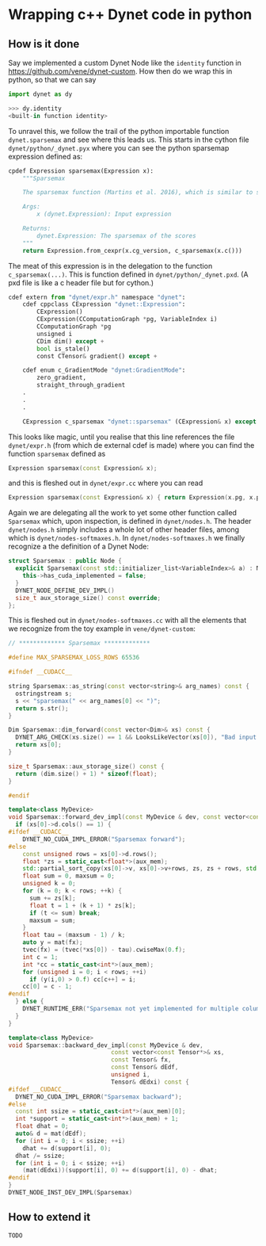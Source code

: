 # Wrapping c++ Dynet code in python

## How is it done

Say we implemented a custom Dynet Node like the `identity` function in https://github.com/vene/dynet-custom. How then do we wrap this in python, so that we can say
```python
import dynet as dy

>>> dy.identity
<built-in function identity>
```
To unravel this, we follow the trail of the python importable function `dynet.sparsemax` and see where this leads us. This starts in the cython file `dynet/python/_dynet.pyx` where you can see the python sparsemap expression defined as:
```python
cpdef Expression sparsemax(Expression x):
    """Sparsemax

    The sparsemax function (Martins et al. 2016), which is similar to softmax, but induces sparse solutions where most of the vector elements are zero. **Note:** This function is not yet implemented on GPU.

    Args:
        x (dynet.Expression): Input expression

    Returns:
        dynet.Expression: The sparsemax of the scores
    """
    return Expression.from_cexpr(x.cg_version, c_sparsemax(x.c()))
```
The meat of this expression is in the delegation to the function `c_sparsemax(...)`. This is function defined in `dynet/python/_dynet.pxd`. (A pxd file is like a c header file but for cython.)
```python
cdef extern from "dynet/expr.h" namespace "dynet":
    cdef cppclass CExpression "dynet::Expression":
        CExpression()
        CExpression(CComputationGraph *pg, VariableIndex i)
        CComputationGraph *pg
        unsigned i
        CDim dim() except +
        bool is_stale()
        const CTensor& gradient() except +

    cdef enum c_GradientMode "dynet:GradientMode":
        zero_gradient,
        straight_through_gradient
    .
    .
    .

    CExpression c_sparsemax "dynet::sparsemax" (CExpression& x) except + #
```
This looks like magic, until you realise that this line references the file `dynet/expr.h` (from which de external cdef is made) where you can find the function `sparsemax` defined as
```cpp
Expression sparsemax(const Expression& x);
```
and this is fleshed out in `dynet/expr.cc` where you can read
```cpp
Expression sparsemax(const Expression& x) { return Expression(x.pg, x.pg->add_function<Sparsemax>({x.i})); }
```
Again we are delegating all the work to yet some other function called `Sparsemax` which, upon inspection, is defined in `dynet/nodes.h`. The header `dynet/nodes.h` simply includes a whole lot of other header files, among which is `dynet/nodes-softmaxes.h`. In `dynet/nodes-softmaxes.h` we finally recognize a the definition of a Dynet Node:
```cpp
struct Sparsemax : public Node {
  explicit Sparsemax(const std::initializer_list<VariableIndex>& a) : Node(a) {
    this->has_cuda_implemented = false;
  }
  DYNET_NODE_DEFINE_DEV_IMPL()
  size_t aux_storage_size() const override;
};
```
This is fleshed out in `dynet/nodes-softmaxes.cc` with all the elements that we recognize from the toy example in `vene/dynet-custom`:
```cpp
// ************* Sparsemax *************

#define MAX_SPARSEMAX_LOSS_ROWS 65536

#ifndef __CUDACC__

string Sparsemax::as_string(const vector<string>& arg_names) const {
  ostringstream s;
  s << "sparsemax(" << arg_names[0] << ")";
  return s.str();
}

Dim Sparsemax::dim_forward(const vector<Dim>& xs) const {
  DYNET_ARG_CHECK(xs.size() == 1 && LooksLikeVector(xs[0]), "Bad input dimensions in Sparsemax: " << xs);
  return xs[0];
}

size_t Sparsemax::aux_storage_size() const {
  return (dim.size() + 1) * sizeof(float);
}

#endif

template<class MyDevice>
void Sparsemax::forward_dev_impl(const MyDevice & dev, const vector<const Tensor*>& xs, Tensor& fx) const {
  if (xs[0]->d.cols() == 1) {
#ifdef __CUDACC__
    DYNET_NO_CUDA_IMPL_ERROR("Sparsemax forward");
#else
    const unsigned rows = xs[0]->d.rows();
    float *zs = static_cast<float*>(aux_mem);
    std::partial_sort_copy(xs[0]->v, xs[0]->v+rows, zs, zs + rows, std::greater<float>());
    float sum = 0, maxsum = 0;
    unsigned k = 0;
    for (k = 0; k < rows; ++k) {
      sum += zs[k];
      float t = 1 + (k + 1) * zs[k];
      if (t <= sum) break;
      maxsum = sum;
    }
    float tau = (maxsum - 1) / k;
    auto y = mat(fx);
    tvec(fx) = (tvec(*xs[0]) - tau).cwiseMax(0.f);
    int c = 1;
    int *cc = static_cast<int*>(aux_mem);
    for (unsigned i = 0; i < rows; ++i)
      if (y(i,0) > 0.f) cc[c++] = i;
    cc[0] = c - 1;
#endif
  } else {
    DYNET_RUNTIME_ERR("Sparsemax not yet implemented for multiple columns");
  }
}

template<class MyDevice>
void Sparsemax::backward_dev_impl(const MyDevice & dev,
                             const vector<const Tensor*>& xs,
                             const Tensor& fx,
                             const Tensor& dEdf,
                             unsigned i,
                             Tensor& dEdxi) const {
#ifdef __CUDACC__
  DYNET_NO_CUDA_IMPL_ERROR("Sparsemax backward");
#else
  const int ssize = static_cast<int*>(aux_mem)[0];
  int *support = static_cast<int*>(aux_mem) + 1;
  float dhat = 0;
  auto& d = mat(dEdf);
  for (int i = 0; i < ssize; ++i)
    dhat += d(support[i], 0);
  dhat /= ssize;
  for (int i = 0; i < ssize; ++i)
    (mat(dEdxi))(support[i], 0) += d(support[i], 0) - dhat;
#endif
}
DYNET_NODE_INST_DEV_IMPL(Sparsemax)
```

## How to extend it

```
TODO
```
